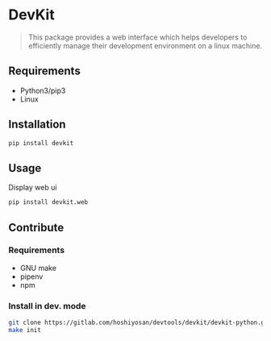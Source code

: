 # DevKit

> This package provides a web interface which helps developers to efficiently manage
> their development environment on a linux machine.


## Requirements

* Python3/pip3
* Linux

## Installation

```bash
pip install devkit
```

## Usage

Display web ui

```bash
pip install devkit.web
```

## Contribute

### Requirements

* GNU make
* pipenv
* npm

### Install in dev. mode

```bash
git clone https://gitlab.com/hoshiyosan/devtools/devkit/devkit-python.git
make init
```
